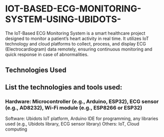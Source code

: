 # IOT-BASED-ECG-MONITORING-SYSTEM-USING-UBIDOTS-
The IoT-Based ECG Monitoring System is a smart healthcare project designed to monitor a patient’s heart activity in real time. It utilizes IoT technology and cloud platforms to collect, process, and display ECG (Electrocardiogram) data remotely, ensuring continuous monitoring and quick response in case of abnormalities.
## Technologies Used
## List the technologies and tools used:
### Hardware: Microcontroller (e.g., Arduino, ESP32), ECG sensor (e.g., AD8232), Wi-Fi module (e.g., ESP8266 or ESP32)
Software: Ubidots IoT platform, Arduino IDE for programming, any libraries used (e.g., Ubidots library, ECG sensor library)
Others: IoT, Cloud computing

